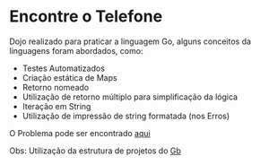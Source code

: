 # Encontre o Telefone

Dojo realizado para praticar a linguagem Go, alguns conceitos da linguagens foram abordados, como:
- Testes Automatizados
- Criação estática de Maps
- Retorno nomeado
- Utilização de retorno múltiplo para simplificação da lógica
- Iteração em String
- Utilização de impressão de string formatada (nos Erros)

O Problema pode ser encontrado [aqui](http://dojopuzzles.com/problemas/exibe/encontre-o-telefone/)

Obs: Utilização da estrutura de projetos do [Gb](http://getgb.io/)
